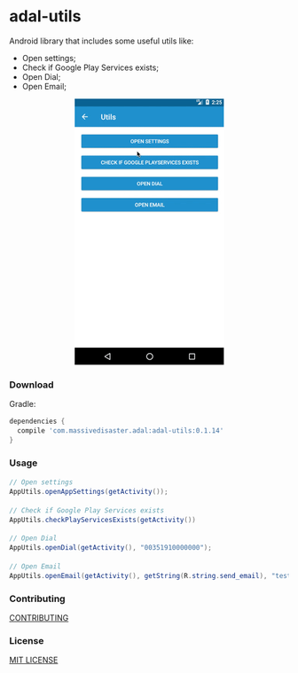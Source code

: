 # adal-utils
Android library that includes some useful utils like:
* Open settings;
* Check if Google Play Services exists;
* Open Dial;
* Open Email;

<div align="center">
  <img src="art/adal-utils.gif" />
</div>

### Download

Gradle:

```gradle
dependencies {
  compile 'com.massivedisaster.adal:adal-utils:0.1.14'
}
```
### Usage
```java
// Open settings
AppUtils.openAppSettings(getActivity());

// Check if Google Play Services exists
AppUtils.checkPlayServicesExists(getActivity())

// Open Dial
AppUtils.openDial(getActivity(), "00351910000000");

// Open Email
AppUtils.openEmail(getActivity(), getString(R.string.send_email), "teste@teste.com", "teste2@teste.com");
```

### Contributing
[CONTRIBUTING](../CONTRIBUTING.md)

### License
[MIT LICENSE](../LICENSE.md)